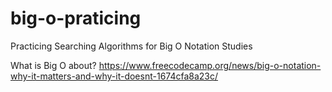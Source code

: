 # big-o-praticing
Practicing Searching Algorithms for Big O Notation Studies

What is Big O about?
https://www.freecodecamp.org/news/big-o-notation-why-it-matters-and-why-it-doesnt-1674cfa8a23c/
